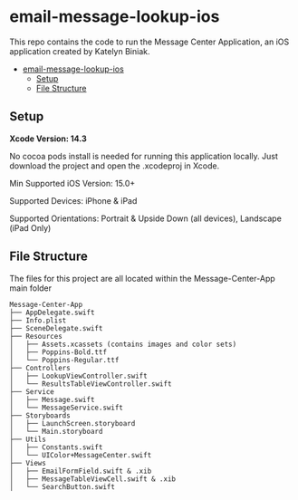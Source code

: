 # email-message-lookup-ios

This repo contains the code to run the Message Center Application, an iOS application created by Katelyn Biniak.

- [email-message-lookup-ios](#email-message-lookup-ios)
  - [Setup](#setup)
  - [File Structure](#file-structure)


## Setup

**Xcode Version: 14.3**

No cocoa pods install is needed for running this application locally. Just download the project and open the .xcodeproj in Xcode.


Min Supported iOS Version: 15.0+

Supported Devices: iPhone & iPad

Supported Orientations: Portrait & Upside Down (all devices), Landscape (iPad Only)

## File Structure

The files for this project are all located within the Message-Center-App main folder

```
Message-Center-App
├── AppDelegate.swift
├── Info.plist
├── SceneDelegate.swift
├── Resources
│   ├── Assets.xcassets (contains images and color sets)
│   ├── Poppins-Bold.ttf
│   └── Poppins-Regular.ttf
├── Controllers
│   ├── LookupViewController.swift
│   └── ResultsTableViewController.swift
├── Service
│   ├── Message.swift
│   └── MessageService.swift
├── Storyboards
│   ├── LaunchScreen.storyboard
│   └── Main.storyboard
├── Utils
│   ├── Constants.swift
│   └── UIColor+MessageCenter.swift
├── Views
│   ├── EmailFormField.swift & .xib
│   ├── MessageTableViewCell.swift & .xib
│   └── SearchButton.swift

```
